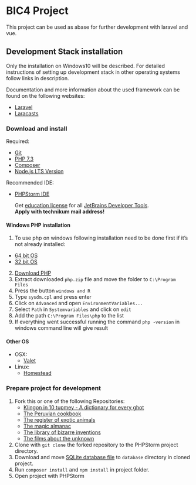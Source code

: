 # BIC4 Project

This project can be used as abase for further development with laravel and vue.

## Development Stack installation

Only the installation on Windows10 will be described. For detailed instructions of setting up development stack in
other operating systems follow links in description.

Documentation and more information about the used framework can be found on the following websites:
- [Laravel](www.laravel.com)
- [Laracasts](www.laracasts.com)

### Download and install 

Required:
 - [Git](https://www.git-scm.com/)
 - [PHP 7.3](https://www.php.net/)
 - [Composer](https://getcomposer.org/)
 - [Node.js LTS Version](https://nodejs.org/)

Recommended IDE:
 - [PHPStorm IDE](https://www.jetbrains.com/de-de/phpstorm/)
 
   Get [education license](https://www.jetbrains.com/community/education/) for all [JetBrains Developer Tools](https://www.jetbrains.com/).<br>
   **Apply with technikum mail address!**

#### Windows PHP installation

1. To use php on windows following installation need to be done first if it’s not already installed:
  - [64 bit OS](https://aka.ms/vs/16/release/VC_redist.x64.exe) 
  - [32 bit OS](https://aka.ms/vs/16/release/VC_redist.x86.exe)
2. [Download PHP](https://gitlab.hathor.at/fh-technikum/BIC4BaseProject/-/wikis/uploads/67a0d6bc914363d93af0e0b5f6519de5/php.zip)
2. Extract downloaded ```php.zip``` file and move the folder to ```C:\Program Files```
3. Press the button ``` windows and R ```
4. Type ```sysdm.cpl``` and press enter
5. Click on ```Advanced``` and open ```EnvironmentVariables...```
6. Select ```Path``` in ```Systemvariables``` and click on ``edit``
7. Add the path ``C:\Program Files\php`` to the list
8. If everything went successful running the command ``php -version`` in windows command line will give result

#### Other OS

* OSX:
   - [Valet](https://laravel.com/docs/7.x/valet)
* Linux:
   - [Homestead](https://laravel.com/docs/7.x/homestead)
 
### Prepare project for development

1. Fork this or one of the following Repositories:
    * [Klingon in 10 tupmey - A dictionary for every ghot](https://github.com/AVAtric/BIC4KlingonDictionary)
    * [The Peruvian cookbook](https://github.com/AVAtric/BIC4PeruvianRecipe)
    * [The register of exotic animals](https://github.com/AVAtric/BIC4ExoticAnimals)
    * [The magic almanac](https://github.com/AVAtric/BIC4MagicAlmanac)
    * [The library of bizarre inventions](https://github.com/AVAtric/BIC4BizarreInventions)
    * [The films about the unknown](https://github.com/AVAtric/BIC4FilmsUnknown)
2. Clone with ```git clone``` the forked repository to the PHPStorm project directory.
3. Download and move 
[SQLite database file](https://gitlab.hathor.at/fh-technikum/BIC4BaseProject/-/wikis/uploads/6175ab189c5bcd0b38283c658dfe56b7/database.zip) to ```database``` directory in cloned project.
4. Run ```composer install``` and ```npm install``` in project folder.
5. Open project with PHPStorm 
